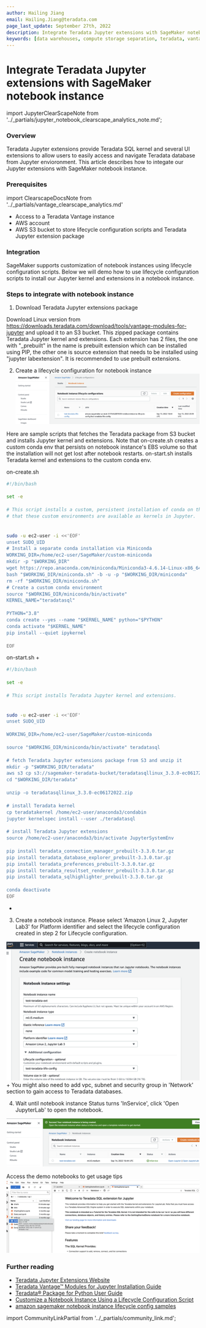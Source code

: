 ```yaml
---
author: Hailing Jiang
email: Hailing.Jiang@teradata.com
page_last_update: September 27th, 2022
description: Integrate Teradata Jupyter extensions with SageMaker notebook instance
keywords: [data warehouses, compute storage separation, teradata, vantage, cloud data platform, business intelligence, enterprise analytics, jupyter, teradatasql, ipython-sql, teradatasqlalchemy]
---
```


# Integrate Teradata Jupyter extensions with SageMaker notebook instance

import JupyterClearScapeNote from '../_partials/jupyter_notebook_clearscape_analytics_note.md';

<JupyterClearScapeNote />

### Overview
Teradata Jupyter extensions provide Teradata SQL kernel and several UI extensions to allow users to easily access and navigate Teradata database from Jupyter envioronment. This article describes how to integate our Jupyter extensions with SageMaker notebook instance.

### Prerequisites

import ClearscapeDocsNote from '../_partials/vantage_clearscape_analytics.md'

* Access to a Teradata Vantage instance
  <ClearscapeDocsNote />
* AWS account
* AWS S3 bucket to store lifecycle configuration scripts and Teradata Jupyter extension package

### Integration

SageMaker supports customization of notebook instances using lifecycle configuration scripts. Below we will demo how to use lifecycle configuration scripts to install our Jupyter kernel and extensions in a notebook instance.

### Steps to integrate with notebook instance

1. Download Teradata Jupyter extensions package

Download Linux version from https://downloads.teradata.com/download/tools/vantage-modules-for-jupyter and upload it to an S3 bucket. This zipped package contains Teradata Jupyter kernel and extensions. Each extension has 2 files, the one with "_prebuilt" in the name is prebuilt extension which can be installed using PIP, the other one is source extension that needs to be installed using "jupyter labextension". It is recommended to use prebuilt extensions.

2. Create a lifecycle configuration for notebook instance
![create a lifecycle configuration for notebook instance](./images/integrate-teradata-jupyter-extensions-with-sagemaker/sagemaker.notebook.create.lifecycle.config.png)

Here are sample scripts that fetches the Teradata package from S3 bucket and installs Jupyter kernel and extensions. Note that on-create.sh creates a custom conda env that persists on notebook instance's EBS volume so that the installation will not get lost after notebook restarts. on-start.sh installs Teradata kernel and extensions to the custom conda env.

on-create.sh

``` bash , role="content-editable
#!/bin/bash
 
set -e
 
# This script installs a custom, persistent installation of conda on the Notebook Instance's EBS volume, and ensures
# that these custom environments are available as kernels in Jupyter.
 
 
sudo -u ec2-user -i <<'EOF'
unset SUDO_UID
# Install a separate conda installation via Miniconda
WORKING_DIR=/home/ec2-user/SageMaker/custom-miniconda
mkdir -p "$WORKING_DIR"
wget https://repo.anaconda.com/miniconda/Miniconda3-4.6.14-Linux-x86_64.sh -O "$WORKING_DIR/miniconda.sh"
bash "$WORKING_DIR/miniconda.sh" -b -u -p "$WORKING_DIR/miniconda"
rm -rf "$WORKING_DIR/miniconda.sh"
# Create a custom conda environment
source "$WORKING_DIR/miniconda/bin/activate"
KERNEL_NAME="teradatasql"
 
PYTHON="3.8"
conda create --yes --name "$KERNEL_NAME" python="$PYTHON"
conda activate "$KERNEL_NAME"
pip install --quiet ipykernel
 
EOF
```


on-start.sh
+
``` bash , role="content-editable"
#!/bin/bash
 
set -e
 
# This script installs Teradata Jupyter kernel and extensions.
 
 
sudo -u ec2-user -i <<'EOF'
unset SUDO_UID
 
WORKING_DIR=/home/ec2-user/SageMaker/custom-miniconda
 
source "$WORKING_DIR/miniconda/bin/activate" teradatasql
 
# fetch Teradata Jupyter extensions package from S3 and unzip it
mkdir -p "$WORKING_DIR/teradata"
aws s3 cp s3://sagemaker-teradata-bucket/teradatasqllinux_3.3.0-ec06172022.zip "$WORKING_DIR/teradata"
cd "$WORKING_DIR/teradata"
 
unzip -o teradatasqllinux_3.3.0-ec06172022.zip
 
# install Teradata kernel
cp teradatakernel /home/ec2-user/anaconda3/condabin
jupyter kernelspec install --user ./teradatasql
 
# install Teradata Jupyter extensions
source /home/ec2-user/anaconda3/bin/activate JupyterSystemEnv
 
pip install teradata_connection_manager_prebuilt-3.3.0.tar.gz
pip install teradata_database_explorer_prebuilt-3.3.0.tar.gz
pip install teradata_preferences_prebuilt-3.3.0.tar.gz
pip install teradata_resultset_renderer_prebuilt-3.3.0.tar.gz
pip install teradata_sqlhighlighter_prebuilt-3.3.0.tar.gz
 
conda deactivate
EOF
```
+
3. Create a notebook instance. Please select 'Amazon Linux 2, Jupyter Lab3' for Platform identifier and select the lifecycle configuration created in step 2 for Lifecycle configuration.

![Create notebook instance](./images/integrate-teradata-jupyter-extensions-with-sagemaker/sagemaker.notebook.create.notebook.instance.png)
+
You might also need to add vpc, subnet and security group in 'Network' section to gain access to Teradata databases.

4. Wait until notebook instance Status turns 'InService', click 'Open JupyterLab' to open the notebook.

![Open notebook](./images/integrate-teradata-jupyter-extensions-with-sagemaker/sagemaker.notebook.notebook.inservice.png)


Access the demo notebooks to get usage tips
![access demo notebooks](./images/integrate-teradata-jupyter-extensions-with-sagemaker/sagemaker.notebook.start.png)


### Further reading
* [Teradata Jupyter Extensions Website](https://teradata.github.io/jupyterextensions)
* [Teradata Vantage™ Modules for Jupyter Installation Guide](https://docs.teradata.com/r/KQLs1kPXZ02rGWaS9Ktoww/root)
* [Teradata® Package for Python User Guide](https://docs.teradata.com/r/1YKutX2ODdO9ppo_fnguTA/root)
* [Customize a Notebook Instance Using a Lifecycle Configuration Script](https://docs.aws.amazon.com/sagemaker/latest/dg/notebook-lifecycle-config.html)
* [amazon sagemaker notebook instance lifecycle config samples](https://github.com/aws-samples/amazon-sagemaker-notebook-instance-lifecycle-config-samples/blob/master/scripts/persistent-conda-ebs/on-create.sh)

import CommunityLinkPartial from '../_partials/community_link.md';

<CommunityLinkPartial />
